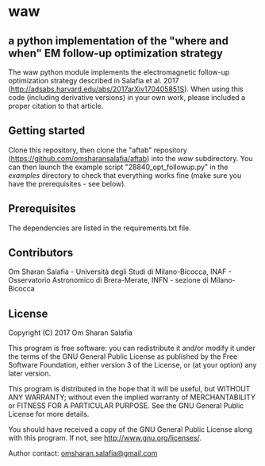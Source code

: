 # waw
## a python implementation of the "where and when" EM follow-up optimization strategy

The waw python module implements the electromagnetic follow-up optimization strategy described in Salafia et al. 2017 (http://adsabs.harvard.edu/abs/2017arXiv170405851S). When using this code (including derivative versions) in your own work, please included a proper citation to that article.


## Getting started
Clone this repository, then clone the "aftab" repository (https://github.com/omsharansalafia/aftab) into the *waw* subdirectory.
You can then launch the example script "28840_opt_followup.py" in the *examples* directory to check that everything works fine (make sure you have the prerequisites - see below).

## Prerequisites
The dependencies are listed in the requirements.txt file.

## Contributors

Om Sharan Salafia - Università degli Studi di Milano-Bicocca, INAF - Osservatorio Astronomico di Brera-Merate, INFN - sezione di Milano-Bicocca

## License

Copyright (C) 2017 Om Sharan Salafia

This program is free software: you can redistribute it and/or modify
it under the terms of the GNU General Public License as published by
the Free Software Foundation, either version 3 of the License, or
(at your option) any later version.

This program is distributed in the hope that it will be useful,
but WITHOUT ANY WARRANTY; without even the implied warranty of
MERCHANTABILITY or FITNESS FOR A PARTICULAR PURPOSE.  See the
GNU General Public License for more details.

You should have received a copy of the GNU General Public License
along with this program.  If not, see <http://www.gnu.org/licenses/>.

Author contact: omsharan.salafia@gmail.com

    



